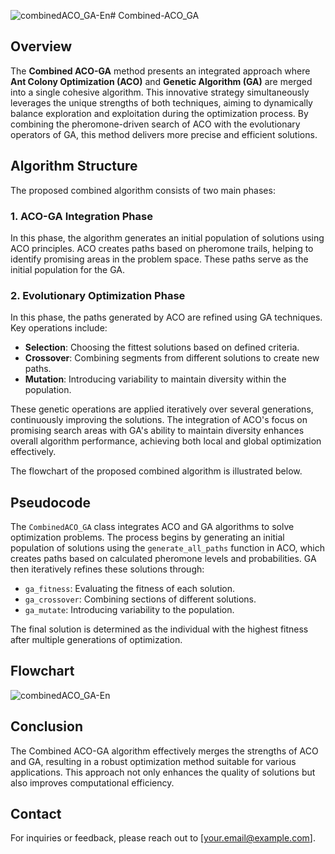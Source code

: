 ![combinedACO_GA-En](https://github.com/user-attachments/assets/7c716cac-2b52-4c75-8747-d8679040e354)# Combined-ACO_GA

## Overview
The **Combined ACO-GA** method presents an integrated approach where **Ant Colony Optimization (ACO)** and **Genetic Algorithm (GA)** are merged into a single cohesive algorithm. This innovative strategy simultaneously leverages the unique strengths of both techniques, aiming to dynamically balance exploration and exploitation during the optimization process. By combining the pheromone-driven search of ACO with the evolutionary operators of GA, this method delivers more precise and efficient solutions.

## Algorithm Structure
The proposed combined algorithm consists of two main phases:

### 1. ACO-GA Integration Phase
In this phase, the algorithm generates an initial population of solutions using ACO principles. ACO creates paths based on pheromone trails, helping to identify promising areas in the problem space. These paths serve as the initial population for the GA.

### 2. Evolutionary Optimization Phase
In this phase, the paths generated by ACO are refined using GA techniques. Key operations include:
- **Selection**: Choosing the fittest solutions based on defined criteria.
- **Crossover**: Combining segments from different solutions to create new paths.
- **Mutation**: Introducing variability to maintain diversity within the population.

These genetic operations are applied iteratively over several generations, continuously improving the solutions. The integration of ACO's focus on promising search areas with GA's ability to maintain diversity enhances overall algorithm performance, achieving both local and global optimization effectively.

The flowchart of the proposed combined algorithm is illustrated below.

## Pseudocode
The `CombinedACO_GA` class integrates ACO and GA algorithms to solve optimization problems. The process begins by generating an initial population of solutions using the `generate_all_paths` function in ACO, which creates paths based on calculated pheromone levels and probabilities. GA then iteratively refines these solutions through:
- `ga_fitness`: Evaluating the fitness of each solution.
- `ga_crossover`: Combining sections of different solutions.
- `ga_mutate`: Introducing variability to the population.

The final solution is determined as the individual with the highest fitness after multiple generations of optimization.

## Flowchart
![combinedACO_GA-En](https://github.com/user-attachments/assets/17da9884-9aed-4c80-b90f-db84839bd852)

## Conclusion
The Combined ACO-GA algorithm effectively merges the strengths of ACO and GA, resulting in a robust optimization method suitable for various applications. This approach not only enhances the quality of solutions but also improves computational efficiency.

## Contact
For inquiries or feedback, please reach out to [your.email@example.com].
